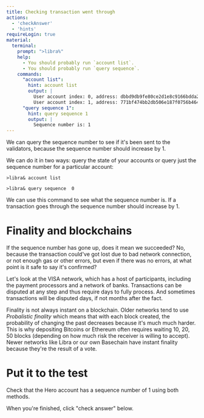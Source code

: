```yaml
---
title: Checking transaction went through
actions:
  - 'checkAnswer'
  - 'hints'
requireLogin: true
material:
  terminal:
    prompt: ">libra%"
    help:
      - You should probably run `account list`.
      - You should probably run `query sequence`.
    commands:
      "account list":
        hint: account list
        output: |
          User account index: 0, address: dbbd9db9fe80ce2d1e8c9166bdda2dfc6c2defe25042e11e14958d64604cfd82, sequence number: 0, status: Local
          User account index: 1, address: 771bf474bb2db506e187f0756b464a3e28896efa2516867ea001187d7c174066, sequence number: 1, status: Local
      "query sequence 1":
        hint: query sequence 1
        output: |
          Sequence number is: 1
---
```


We can query the sequence number to see if it's been sent to the validators, because the sequence number should increase by 1.

We can do it in two ways: query the state of your accounts or query just the sequence number for a particular account:

```
>libra& account list
```

```
>libra& query sequence  0
```

We can use this command to see what the sequence number is. If a transaction goes through the sequence number should increase by 1.

# Finality and blockchains

If the sequence number has gone up, does it mean we succeeded? No, because the transaction could've got lost due to bad network connection, or not enough gas or other errors, but even if there was no errors, at what point is it safe to say it's confirmed?

Let's look at the VISA network, which has a host of participants, including the payment processors and a network of banks. Transactions can be disputed at any step and thus require days to fully process. And sometimes transactions will be disputed days, if not months after the fact.

Finality is not always instant on a blockchain. Older networks tend to use *Probalistic finality* which means that with each block created, the probability of changing the past decreases because it's much much harder. This is why depositing Bitcoins or Ethereum often requires waiting 10, 20, 50 blocks (depending on how much risk the receiver is willing to accept). Newer networks like Libra or our own Basechain have instant finality because they're the result of a vote.

# Put it to the test

Check that the Hero account has a sequence number of 1 using both methods.

When you're finished, click "check answer" below. 
